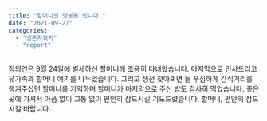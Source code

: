 ```yaml
---
title: "할머니의 명복을 빕니다."
date: "2021-09-27"
categories: 
  - "생존자복지"
  - "report"
---
```


정의연은 9월 24일에 별세하신 할머니께 조용히 다녀왔습니다. 마지막으로 인사드리고 유가족과 할머니 얘기를 나누었습니다. 그리고 생전 찾아뵈면 늘 푸짐하게 간식거리를 챙겨주셨던 할머니를 기억하며 할머니가 마지막으로 주신 밥도 감사히 먹었습니다. 좋은 곳에 가셔서 아픔 없이 고통 없이 편안히 잠드시길 기도드렸습니다. 할머니, 편안히 잠드시길 바랍니다.
